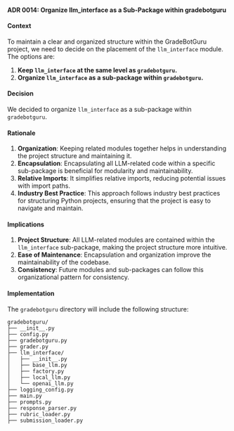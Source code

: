 #### ADR 0014: Organize llm_interface as a Sub-Package within gradebotguru

#### Context

To maintain a clear and organized structure within the GradeBotGuru project, we need to decide on the placement of the `llm_interface` module. The options are:

1. **Keep `llm_interface` at the same level as `gradebotguru`.**
2. **Organize `llm_interface` as a sub-package within `gradebotguru`.**

#### Decision

We decided to organize `llm_interface` as a sub-package within `gradebotguru`.

#### Rationale

1. **Organization**: Keeping related modules together helps in understanding the project structure and maintaining it.
2. **Encapsulation**: Encapsulating all LLM-related code within a specific sub-package is beneficial for modularity and maintainability.
3. **Relative Imports**: It simplifies relative imports, reducing potential issues with import paths.
4. **Industry Best Practice**: This approach follows industry best practices for structuring Python projects, ensuring that the project is easy to navigate and maintain.

#### Implications

1. **Project Structure**: All LLM-related modules are contained within the `llm_interface` sub-package, making the project structure more intuitive.
2. **Ease of Maintenance**: Encapsulation and organization improve the maintainability of the codebase.
3. **Consistency**: Future modules and sub-packages can follow this organizational pattern for consistency.

#### Implementation

The `gradebotguru` directory will include the following structure:

```
gradebotguru/
├── __init__.py
├── config.py
├── gradebotguru.py
├── grader.py
├── llm_interface/
│   ├── __init__.py
│   ├── base_llm.py
│   ├── factory.py
│   ├── local_llm.py
│   └── openai_llm.py
├── logging_config.py
├── main.py
├── prompts.py
├── response_parser.py
├── rubric_loader.py
├── submission_loader.py
